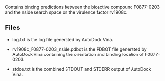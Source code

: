 Contains binding predictions between the bioactive compound F0877-0203 and the nside search space on the virulence factor rv1908c.

## Files

- log.txt is the log file generated by AutoDock Vina.

- rv1908c_F0877-0203_nside.pdbqt is the PDBQT file generated by AutoDock Vina containing the orientation and binding location of F0877-0203.

- stdoe.txt is the combined STDOUT and STDERR output of AutoDock Vina.

